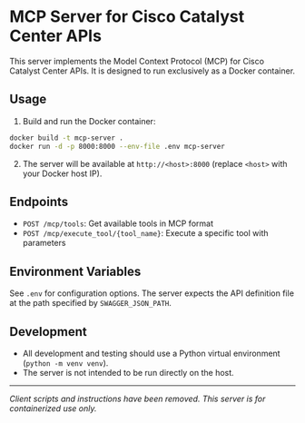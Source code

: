 # MCP Server for Cisco Catalyst Center APIs

This server implements the Model Context Protocol (MCP) for Cisco Catalyst Center APIs. It is designed to run exclusively as a Docker container.

## Usage

1. Build and run the Docker container:

```sh
docker build -t mcp-server .
docker run -d -p 8000:8000 --env-file .env mcp-server
```

2. The server will be available at `http://<host>:8000` (replace `<host>` with your Docker host IP).

## Endpoints

- `POST /mcp/tools`: Get available tools in MCP format
- `POST /mcp/execute_tool/{tool_name}`: Execute a specific tool with parameters

## Environment Variables

See `.env` for configuration options. The server expects the API definition file at the path specified by `SWAGGER_JSON_PATH`.

## Development

- All development and testing should use a Python virtual environment (`python -m venv venv`).
- The server is not intended to be run directly on the host.

---

*Client scripts and instructions have been removed. This server is for containerized use only.*
